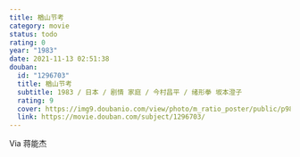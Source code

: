 ```yaml
---
title: 楢山节考
category: movie
status: todo
rating: 0
year: "1983"
date: 2021-11-13 02:51:38
douban:
  id: "1296703"
  title: 楢山节考
  subtitle: 1983 / 日本 / 剧情 家庭 / 今村昌平 / 绪形拳 坂本澄子
  rating: 9
  cover: https://img9.doubanio.com/view/photo/m_ratio_poster/public/p981755735.jpg
  link: https://movie.douban.com/subject/1296703/
---
```


Via 蒋能杰